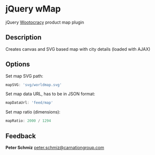 jQuery wMap
================

jQuery [Wootocracy](http://wootocracy.com) product map plugin

Description
-----------

Creates canvas and SVG based map with city details (loaded with AJAX)

Options
-------

Set map SVG path:

```javascript
mapSVG: 'svg/worldmap.svg'
```

Set map data URL, has to be in JSON format:

```javascript
mapDataUrl: 'feed/map'
```

Set map ratio (dimensions):

```javascript
mapRatio: 2000 / 1294
```

Feedback
--------

**Peter Schmiz**
<peter.schmiz@carnationgroup.com>